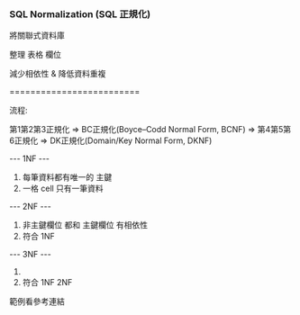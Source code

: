 ### SQL Normalization (SQL 正規化) ###

將關聯式資料庫

整理 表格 欄位

減少相依性 & 降低資料重複


=========================

流程:

第1第2第3正規化 => 
BC正規化(Boyce–Codd Normal Form, BCNF) => 
第4第5第6正規化 =>
DK正規化(Domain/Key Normal Form, DKNF)

--- 1NF ---

1. 每筆資料都有唯一的 主鍵
2. 一格 cell 只有一筆資料

--- 2NF ---

1. 非主鍵欄位 都和 主鍵欄位 有相依性
2. 符合 1NF

--- 3NF ---

1. 
2. 符合 1NF 2NF

範例看參考連結
